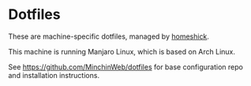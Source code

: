 Dotfiles
========

These are machine-specific dotfiles, managed by [homeshick](https://github.com/andsens/homeshick).

This machine is running Manjaro Linux, which is based on Arch Linux.

See <https://github.com/MinchinWeb/dotfiles> for base configuration repo and installation instructions.
